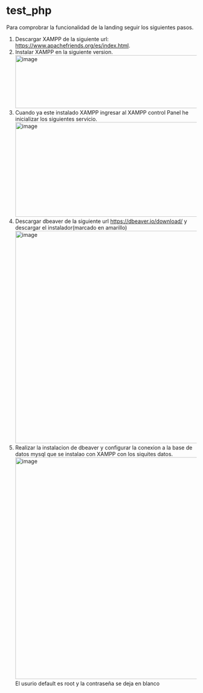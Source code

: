 # test_php
Para comprobrar la funcionalidad de la landing seguir los siguientes pasos.
1) Descargar XAMPP de la siguiente url: https://www.apachefriends.org/es/index.html.
2) Instalar XAMPP en la siguiente version.
   <img width="510" height="140" alt="image" src="https://github.com/user-attachments/assets/7ced2841-23a8-495d-8c16-783118a8b210" />
3) Cuando ya este instalado XAMPP ingresar al XAMPP control Panel he inicializar los siguientes servicio.
   <img width="666" height="250" alt="image" src="https://github.com/user-attachments/assets/293f29f1-b67e-4590-8e53-46e144e28d71" />
4) Descargar dbeaver de la siguiente url https://dbeaver.io/download/ y descargar el instalador(marcado en amarillo)
   <img width="1659" height="561" alt="image" src="https://github.com/user-attachments/assets/c582766e-0a14-4883-bf15-8243db94fa99" />
5) Realizar la instalacion de dbeaver y configurar la conexion a la base de datos mysql que se instalao con XAMPP con los siquites datos.
   <img width="1312" height="586" alt="image" src="https://github.com/user-attachments/assets/a2de044f-e724-4d43-a804-c9856140a37e" />
   El usurio default es root y la contraseña se deja en blanco

